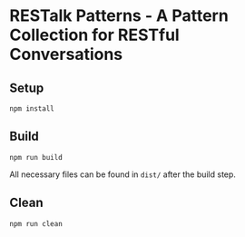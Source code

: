 # RESTalk Patterns - A Pattern Collection for RESTful Conversations

## Setup

```
npm install
```

## Build

```
npm run build
```

All necessary files can be found in `dist/` after the build step.

## Clean

```
npm run clean
```